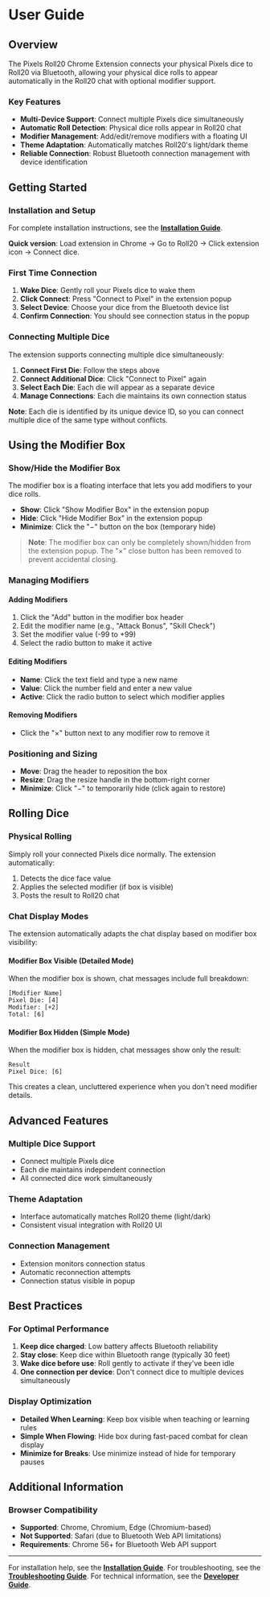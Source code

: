 # User Guide

## Overview

The Pixels Roll20 Chrome Extension connects your physical Pixels dice to Roll20 via Bluetooth, allowing your physical dice rolls to appear automatically in the Roll20 chat with optional modifier support.

### Key Features

- **Multi-Device Support**: Connect multiple Pixels dice simultaneously
- **Automatic Roll Detection**: Physical dice rolls appear in Roll20 chat
- **Modifier Management**: Add/edit/remove modifiers with a floating UI
- **Theme Adaptation**: Automatically matches Roll20's light/dark theme
- **Reliable Connection**: Robust Bluetooth connection management with device identification

## Getting Started

### Installation and Setup

For complete installation instructions, see the **[Installation Guide](INSTALLATION.md)**.

**Quick version**: Load extension in Chrome → Go to Roll20 → Click extension icon → Connect dice.

### First Time Connection

1. **Wake Dice**: Gently roll your Pixels dice to wake them
2. **Click Connect**: Press "Connect to Pixel" in the extension popup
3. **Select Device**: Choose your dice from the Bluetooth device list
4. **Confirm Connection**: You should see connection status in the popup

### Connecting Multiple Dice

The extension supports connecting multiple dice simultaneously:

1. **Connect First Die**: Follow the steps above
2. **Connect Additional Dice**: Click "Connect to Pixel" again
3. **Select Each Die**: Each die will appear as a separate device
4. **Manage Connections**: Each die maintains its own connection status

**Note**: Each die is identified by its unique device ID, so you can connect multiple dice of the same type without conflicts.

## Using the Modifier Box

### Show/Hide the Modifier Box

The modifier box is a floating interface that lets you add modifiers to your dice rolls.

- **Show**: Click "Show Modifier Box" in the extension popup
- **Hide**: Click "Hide Modifier Box" in the extension popup
- **Minimize**: Click the "−" button on the box (temporary hide)

> **Note**: The modifier box can only be completely shown/hidden from the extension popup. The "×" close button has been removed to prevent accidental closing.

### Managing Modifiers

#### Adding Modifiers

1. Click the "Add" button in the modifier box header
2. Edit the modifier name (e.g., "Attack Bonus", "Skill Check")
3. Set the modifier value (-99 to +99)
4. Select the radio button to make it active

#### Editing Modifiers

- **Name**: Click the text field and type a new name
- **Value**: Click the number field and enter a new value
- **Active**: Click the radio button to select which modifier applies

#### Removing Modifiers

- Click the "×" button next to any modifier row to remove it

### Positioning and Sizing

- **Move**: Drag the header to reposition the box
- **Resize**: Drag the resize handle in the bottom-right corner
- **Minimize**: Click "−" to temporarily hide (click again to restore)

## Rolling Dice

### Physical Rolling

Simply roll your connected Pixels dice normally. The extension automatically:

1. Detects the dice face value
2. Applies the selected modifier (if box is visible)
3. Posts the result to Roll20 chat

### Chat Display Modes

The extension automatically adapts the chat display based on modifier box visibility:

#### Modifier Box Visible (Detailed Mode)

When the modifier box is shown, chat messages include full breakdown:

```
[Modifier Name]
Pixel Die: [4]
Modifier: [+2]
Total: [6]
```

#### Modifier Box Hidden (Simple Mode)

When the modifier box is hidden, chat messages show only the result:

```
Result
Pixel Dice: [6]
```

This creates a clean, uncluttered experience when you don't need modifier details.

## Advanced Features

### Multiple Dice Support

- Connect multiple Pixels dice
- Each die maintains independent connection
- All connected dice work simultaneously

### Theme Adaptation

- Interface automatically matches Roll20 theme (light/dark)
- Consistent visual integration with Roll20 UI

### Connection Management

- Extension monitors connection status
- Automatic reconnection attempts
- Connection status visible in popup

## Best Practices

### For Optimal Performance

1. **Keep dice charged**: Low battery affects Bluetooth reliability
2. **Stay close**: Keep dice within Bluetooth range (typically 30 feet)
3. **Wake dice before use**: Roll gently to activate if they've been idle
4. **One connection per device**: Don't connect dice to multiple devices simultaneously

### Display Optimization

- **Detailed When Learning**: Keep box visible when teaching or learning rules
- **Simple When Flowing**: Hide box during fast-paced combat for clean display
- **Minimize for Breaks**: Use minimize instead of hide for temporary pauses

## Additional Information

### Browser Compatibility

- **Supported**: Chrome, Chromium, Edge (Chromium-based)
- **Not Supported**: Safari (due to Bluetooth Web API limitations)
- **Requirements**: Chrome 56+ for Bluetooth Web API support

---

For installation help, see the **[Installation Guide](INSTALLATION.md)**.
For troubleshooting, see the **[Troubleshooting Guide](TROUBLESHOOTING.md)**.
For technical information, see the **[Developer Guide](DEVELOPER_GUIDE.md)**.
